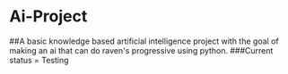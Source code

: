 # Ai-Project
##A basic knowledge based artificial intelligence  project with the goal of making an ai that can do raven's progressive using python.
###Current status = Testing
